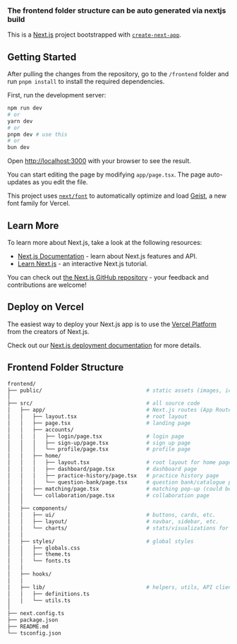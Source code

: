 ### The frontend folder structure can be auto generated via nextjs build

This is a [Next.js](https://nextjs.org) project bootstrapped with [`create-next-app`](https://nextjs.org/docs/app/api-reference/cli/create-next-app).

## Getting Started

After pulling the changes from the repository, go to the `/frontend` folder and run `pnpm install` to install the required dependencies.

First, run the development server:

```bash
npm run dev
# or
yarn dev
# or
pnpm dev # use this
# or
bun dev
```

Open [http://localhost:3000](http://localhost:3000) with your browser to see the result.

You can start editing the page by modifying `app/page.tsx`. The page auto-updates as you edit the file.

This project uses [`next/font`](https://nextjs.org/docs/app/building-your-application/optimizing/fonts) to automatically optimize and load [Geist](https://vercel.com/font), a new font family for Vercel.

## Learn More

To learn more about Next.js, take a look at the following resources:

- [Next.js Documentation](https://nextjs.org/docs) - learn about Next.js features and API.
- [Learn Next.js](https://nextjs.org/learn) - an interactive Next.js tutorial.

You can check out [the Next.js GitHub repository](https://github.com/vercel/next.js) - your feedback and contributions are welcome!

## Deploy on Vercel

The easiest way to deploy your Next.js app is to use the [Vercel Platform](https://vercel.com/new?utm_medium=default-template&filter=next.js&utm_source=create-next-app&utm_campaign=create-next-app-readme) from the creators of Next.js.

Check out our [Next.js deployment documentation](https://nextjs.org/docs/app/building-your-application/deploying) for more details.

## Frontend Folder Structure

```bash
frontend/
├── public/                                 # static assets (images, icons, etc.)
│
├── src/                                    # all source code
│   ├── app/                                # Next.js routes (App Router)
│   │   ├── layout.tsx                      # root layout
│   │   ├── page.tsx                        # landing page
│   │   ├── accounts/
│   │   │   ├── login/page.tsx              # login page
│   │   │   ├── sign-up/page.tsx            # sign up page
│   │   │   └── profile/page.tsx            # profile page
│   │   ├── home/                            
│   │   │   ├── layout.tsx                  # root layout for home page
│   │   │   ├── dashboard/page.tsx          # dashboard page
│   │   │   ├── practice-history/page.tsx   # practice history page
│   │   │   └── question-bank/page.tsx      # question bank/catalogue page
│   │   ├── matching/page.tsx               # matching pop-up (could be a component)
│   │   └── collaboration/page.tsx          # collaboration page
│   │
│   ├── components/
│   │   ├── ui/                             # buttons, cards, etc.
│   │   ├── layout/                         # navbar, sidebar, etc.
│   │   └── charts/                         # stats/visualizations for dashboard
│   │
│   ├── styles/                             # global styles
│   │   ├── globals.css
│   │   ├── theme.ts
│   │   └── fonts.ts
│   │
│   ├── hooks/
│   │
│   ├── lib/                                # helpers, utils, API clients
│   │   ├── definitions.ts
│   │   └── utils.ts
│
├── next.config.ts
├── package.json
├── README.md
└── tsconfig.json
```